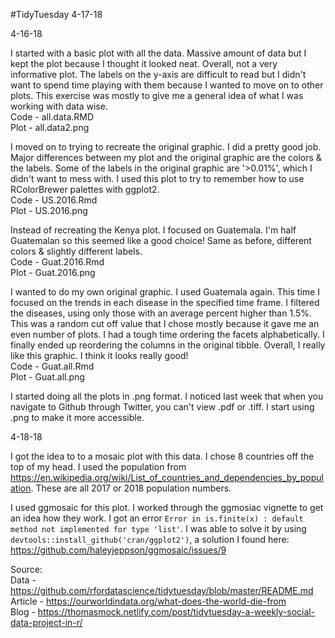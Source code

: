#TidyTuesday 4-17-18

4-16-18

I started with a basic plot with all the data. Massive amount of data but I kept the plot because I thought it looked neat. Overall, not a very informative plot. The labels on the y-axis are difficult to read but I didn't want to spend time playing with them because I wanted to move on to other plots. This exercise was mostly to give me a general idea of what I was working with data wise. <br />
Code - all.data.RMD <br />
Plot - all.data2.png <br />

I moved on to trying to recreate the original graphic. I did a pretty good job. Major differences between my plot and the original graphic are the colors & the labels. Some of the labels in the original graphic are '>0.01%', which I didn't want to mess with. I used this plot to try to remember how to use RColorBrewer palettes with ggplot2. <br />
Code - US.2016.Rmd <br />
Plot - US.2016.png <br />

Instead of recreating the Kenya plot. I focused on Guatemala. I'm half Guatemalan so this seemed like a good choice! Same as before, different colors & slightly different labels. <br />
Code - Guat.2016.Rmd <br />
Plot - Guat.2016.png <br />

I wanted to do my own original graphic. I used Guatemala again. This time I focused on the trends in each disease in the specified time frame. I filtered the diseases, using only those with an average percent higher than 1.5%. This was a random cut off value that I chose mostly because it gave me an even number of plots. I had a tough time ordering the facets alphabetically. I finally ended up reordering the columns in the original tibble. Overall, I really like this graphic. I think it looks really good! <br />
Code - Guat.all.Rmd <br />
Plot - Guat.all.png <br />

I started doing all the plots in .png format. I noticed last week that when you navigate to Github through Twitter, you can't view .pdf or .tiff. I start using .png to make it more accessible. 

4-18-18

I got the idea to to a mosaic plot with this data. I chose 8 countries off the top of my head. I used the population from https://en.wikipedia.org/wiki/List_of_countries_and_dependencies_by_population. These are all 2017 or 2018 population numbers. 

I used ggmosaic for this plot. I worked through the ggmosiac vignette to get an idea how they work. I got an error ```Error in is.finite(x) : default method not implemented for type 'list'```. I was able to solve it by using ```devtools::install_github('cran/ggplot2')```, a solution I found here: https://github.com/haleyjeppson/ggmosaic/issues/9

Source: <br />
Data - https://github.com/rfordatascience/tidytuesday/blob/master/README.md <br />
Article - https://ourworldindata.org/what-does-the-world-die-from <br />
Blog - https://thomasmock.netlify.com/post/tidytuesday-a-weekly-social-data-project-in-r/ <br />
